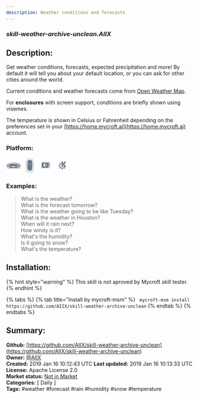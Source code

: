 ```yaml
---
description: Weather conditions and forecasts
---
```


### _skill-weather-archive-unclean.AIIX_  
## Description:  
Get weather conditions, forecasts, expected precipitation and more!  By default it will tell
you about your default location, or you can ask for other cities around the world.

Current conditions and weather forecasts come from [Open Weather Map](https://openweathermap.org).

For **enclosures** with screen support, conditions are briefly shown using visemes.

The temperature is shown in Celsius or Fahrenheit depending on the preferences set in your [https://home.mycroft.ai](https://home.mycroft.ai) account.  
  
  
### Platform:  
 ![Mark I](../.gitbook/assets/mark-1-icon.png)  ![Mark II](../.gitbook/assets/mark-2-icon.png)  ![Picroft](../.gitbook/assets/picroft-icon.png)  ![plasmoid](../.gitbook/assets/kde.png)   
### Examples:  
> What is the weather?  
> What is the forecast tomorrow?  
> What is the weather going to be like Tuesday?  
> What is the weather in Houston?  
> When will it rain next?  
> How windy is it?  
> What's the humidity?  
> Is it going to snow?  
> What's the temperature?  
  
## Installation:  
{% hint style="warning" %}
This skill is not aproved by Mycroft skill tester.
{% endhint %}
    
{% tabs %}
{% tab title="Install by mycroft-msm" %}
``` mycroft-msm install https://github.com/AIIX/skill-weather-archive-unclean```
{% endtab %}
  {% endtabs %}
    
## Summary:  
**Github:** [https://github.com/AIIX/skill-weather-archive-unclean](https://github.com/AIIX/skill-weather-archive-unclean)  
**Owner:** [@AIIX](https://github.com/AIIX)  
**Created:** 2019 Jan 16 10:12:43 UTC  **Last updated:** 2019 Jan 16 10:13:33 UTC  
**License:** Apache License 2.0  
**Market status:** [Not in Market](https://market.mycroft.ai/skill/)  
**Categories:** [ Daily ]   
**Tags:** \#weather \#forecast \#rain \#humidity \#snow \#temperature   
